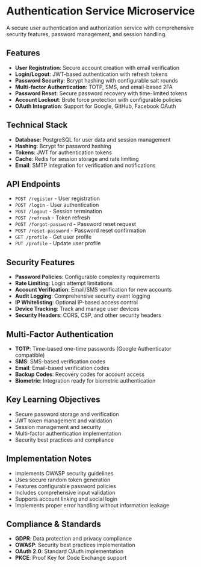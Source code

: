 # Authentication Service Microservice

A secure user authentication and authorization service with comprehensive security features, password management, and session handling.

## Features

- **User Registration**: Secure account creation with email verification
- **Login/Logout**: JWT-based authentication with refresh tokens
- **Password Security**: Bcrypt hashing with configurable salt rounds
- **Multi-factor Authentication**: TOTP, SMS, and email-based 2FA
- **Password Reset**: Secure password recovery with time-limited tokens
- **Account Lockout**: Brute force protection with configurable policies
- **OAuth Integration**: Support for Google, GitHub, Facebook OAuth

## Technical Stack

- **Database**: PostgreSQL for user data and session management
- **Hashing**: Bcrypt for password hashing
- **Tokens**: JWT for authentication tokens
- **Cache**: Redis for session storage and rate limiting
- **Email**: SMTP integration for verification and notifications

## API Endpoints

- `POST /register` - User registration
- `POST /login` - User authentication
- `POST /logout` - Session termination
- `POST /refresh` - Token refresh
- `POST /forgot-password` - Password reset request
- `POST /reset-password` - Password reset confirmation
- `GET /profile` - Get user profile
- `PUT /profile` - Update user profile

## Security Features

- **Password Policies**: Configurable complexity requirements
- **Rate Limiting**: Login attempt limitations
- **Account Verification**: Email/SMS verification for new accounts
- **Audit Logging**: Comprehensive security event logging
- **IP Whitelisting**: Optional IP-based access control
- **Device Tracking**: Track and manage user devices
- **Security Headers**: CORS, CSP, and other security headers

## Multi-Factor Authentication

- **TOTP**: Time-based one-time passwords (Google Authenticator compatible)
- **SMS**: SMS-based verification codes
- **Email**: Email-based verification codes
- **Backup Codes**: Recovery codes for account access
- **Biometric**: Integration ready for biometric authentication

## Key Learning Objectives

- Secure password storage and verification
- JWT token management and validation
- Session management and security
- Multi-factor authentication implementation
- Security best practices and compliance

## Implementation Notes

- Implements OWASP security guidelines
- Uses secure random token generation
- Features configurable password policies
- Includes comprehensive input validation
- Supports account linking and social login
- Implements proper error handling without information leakage

## Compliance & Standards

- **GDPR**: Data protection and privacy compliance
- **OWASP**: Security best practices implementation
- **OAuth 2.0**: Standard OAuth implementation
- **PKCE**: Proof Key for Code Exchange support 